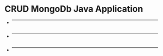 # CRUD MongoDb Java Application
* -----------------------------------------------------------
![]()

* -----------------------------------------------------------
![]()

* -----------------------------------------------------------
![]()
